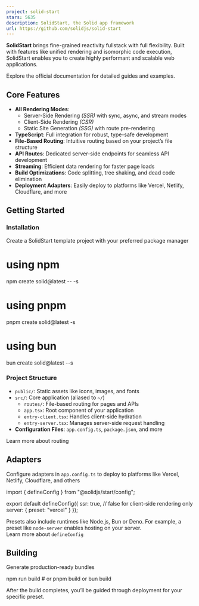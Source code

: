 ```yaml
---
project: solid-start
stars: 5635
description: SolidStart, the Solid app framework
url: https://github.com/solidjs/solid-start
---
```


**SolidStart** brings fine-grained reactivity fullstack with full flexibility. Built with features like unified rendering and isomorphic code execution, SolidStart enables you to create highly performant and scalable web applications.

Explore the official documentation for detailed guides and examples.

Core Features
-------------

-   **All Rendering Modes**:
    -   Server-Side Rendering _(SSR)_ with sync, async, and stream modes
    -   Client-Side Rendering _(CSR)_
    -   Static Site Generation _(SSG)_ with route pre-rendering
-   **TypeScript**: Full integration for robust, type-safe development
-   **File-Based Routing**: Intuitive routing based on your project’s file structure
-   **API Routes**: Dedicated server-side endpoints for seamless API development
-   **Streaming**: Efficient data rendering for faster page loads
-   **Build Optimizations**: Code splitting, tree shaking, and dead code elimination
-   **Deployment Adapters**: Easily deploy to platforms like Vercel, Netlify, Cloudflare, and more

Getting Started
---------------

### Installation

Create a SolidStart template project with your preferred package manager

# using npm
npm create solid@latest -- -s

# using pnpm
pnpm create solid@latest -s

# using bun
bun create solid@latest --s

### Project Structure

-   `public/`: Static assets like icons, images, and fonts
-   `src/`: Core application (aliased to `~/`)
    -   `routes/`: File-based routing for pages and APIs
    -   `app.tsx`: Root component of your application
    -   `entry-client.tsx`: Handles client-side hydration
    -   `entry-server.tsx`: Manages server-side request handling
-   **Configuration Files**: `app.config.ts`, `package.json`, and more

Learn more about routing

Adapters
--------

Configure adapters in `app.config.ts` to deploy to platforms like Vercel, Netlify, Cloudflare, and others

import { defineConfig } from "@solidjs/start/config";

export default defineConfig({
  ssr: true, // false for client-side rendering only
  server: { preset: "vercel" }
});

Presets also include runtimes like Node.js, Bun or Deno. For example, a preset like `node-server` enables hosting on your server.  
Learn more about `defineConfig`

Building
--------

Generate production-ready bundles

npm run build # or pnpm build or bun build

After the build completes, you’ll be guided through deployment for your specific preset.
